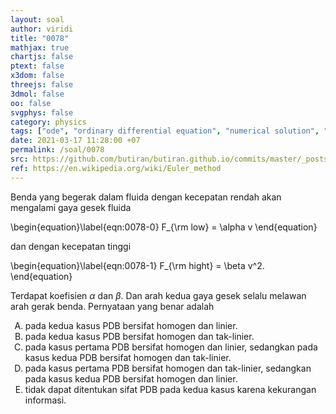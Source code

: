 ```yaml
---
layout: soal
author: viridi
title: "0078"
mathjax: true
chartjs: false
ptext: false
x3dom: false
threejs: false
3dmol: false
oo: false
svgphys: false
category: physics
tags: ["ode", "ordinary differential equation", "numerical solution", "euler method", "drag force", "fi3201", "2020-1"]
date: 2021-03-17 11:28:00 +07
permalink: /soal/0078
src: https://github.com/butiran/butiran.github.io/commits/master/_posts/soal/04/2021-03-17-euler-method-3.md
ref: https://en.wikipedia.org/wiki/Euler_method
---
```

Benda yang begerak dalam fluida dengan kecepatan rendah akan mengalami gaya gesek fluida

\begin{equation}\label{eqn:0078-0}
F_{\rm low} = \alpha v
\end{equation}

dan dengan kecepatan tinggi

\begin{equation}\label{eqn:0078-1}
F_{\rm hight} = \beta v^2.
\end{equation}

Terdapat koefisien $\alpha$ dan $\beta$. Dan arah kedua gaya gesek selalu melawan arah gerak benda. Pernyataan yang benar adalah

<ol type="A">
<li>pada kedua kasus PDB bersifat homogen dan linier.
<li>pada kedua kasus PDB bersifat homogen dan tak-linier.
<li>pada kasus pertama PDB bersifat homogen dan linier, sedangkan pada kasus kedua PDB bersifat homogen dan tak-linier.
<li>pada kasus pertama PDB bersifat homogen dan tak-linier, sedangkan pada kasus kedua PDB bersifat homogen dan linier.
<li>tidak dapat ditentukan sifat PDB pada kedua kasus karena kekurangan informasi.